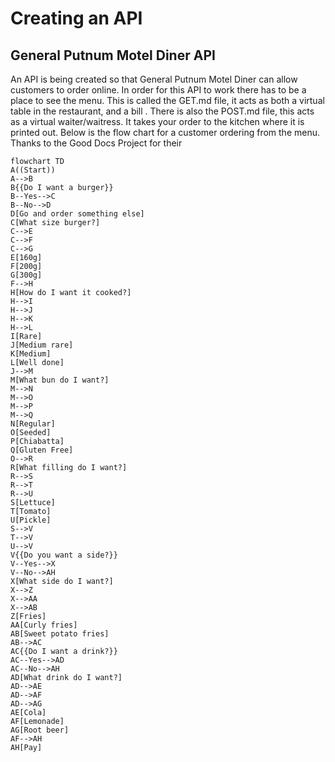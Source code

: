 # Creating an API
## General Putnum Motel Diner API
An API is being created so that General Putnum Motel Diner can allow customers to order online.
In order for this API to work there has to be a place to see the menu. This is called the GET.md file, it acts as both a virtual table in the restaurant, and a bill . There is also the POST.md file, this acts as a virtual waiter/waitress. It takes your order to the kitchen where it is printed out. Below is the flow chart for a customer ordering from the menu. Thanks to the Good Docs Project for their
```mermaid
flowchart TD
A((Start))
A-->B
B{{Do I want a burger}}
B--Yes-->C
B--No-->D
D[Go and order something else]
C[What size burger?]
C-->E
C-->F
C-->G
E[160g]
F[200g]
G[300g]
F-->H
H[How do I want it cooked?]
H-->I
H-->J
H-->K
H-->L
I[Rare]
J[Medium rare]
K[Medium]
L[Well done]
J-->M
M[What bun do I want?]
M-->N
M-->O
M-->P
M-->Q
N[Regular]
O[Seeded]
P[Chiabatta]
Q[Gluten Free]
O-->R
R[What filling do I want?]
R-->S
R-->T
R-->U
S[Lettuce]
T[Tomato]
U[Pickle]
S-->V
T-->V
U-->V
V{{Do you want a side?}}
V--Yes-->X
V--No-->AH
X[What side do I want?]
X-->Z
X-->AA
X-->AB
Z[Fries]
AA[Curly fries]
AB[Sweet potato fries]
AB-->AC
AC{{Do I want a drink?}}
AC--Yes-->AD
AC--No-->AH
AD[What drink do I want?]
AD-->AE
AD-->AF
AD-->AG
AE[Cola]
AF[Lemonade]
AG[Root beer]
AF-->AH
AH[Pay]

